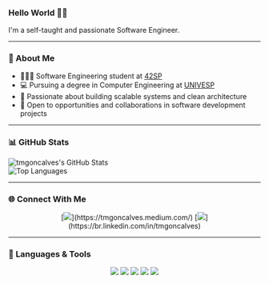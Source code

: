 ### Hello World 🤙🏻  
I'm a self-taught and passionate Software Engineer.

---

### 🚀 About Me

- 👨🏻‍💻 Software Engineering student at [42SP](https://www.42sp.org.br/)  
- 💻 Pursuing a degree in Computer Engineering at [UNIVESP](https://univesp.br/)  
- 🧩 Passionate about building scalable systems and clean architecture  
- 🤝 Open to opportunities and collaborations in software development projects  

---

### 📊 GitHub Stats

![tmgoncalves's GitHub Stats](https://github-readme-stats.vercel.app/api?username=tmgoncalves&show_icons=true&theme=radical)  
![Top Languages](https://github-readme-stats.vercel.app/api/top-langs/?username=tmgoncalves&theme=radical)

---

### 🌐 Connect With Me

<p align="center">
[<img src="https://img.shields.io/badge/medium-%2312100E.svg?&style=for-the-badge&logo=medium&logoColor=white" />](https://tmgoncalves.medium.com/)  
[<img src="https://img.shields.io/badge/linkedin-%230077B5.svg?&style=for-the-badge&logo=linkedin&logoColor=white" />](https://br.linkedin.com/in/tmgoncalves)
</p>

---

### 🧠 Languages & Tools

<p align="center">
  <img src="https://img.shields.io/badge/C-00599C?style=for-the-badge&logo=c&logoColor=white" />
  <img src="https://img.shields.io/badge/Python-FFD43B?style=for-the-badge&logo=python&logoColor=darkgreen" />
  <img src="https://img.shields.io/badge/TypeScript-3178C6?style=for-the-badge&logo=typescript&logoColor=white" />
  <img src="https://img.shields.io/badge/Angular-DD0031?style=for-the-badge&logo=angular&logoColor=white" />
  <img src="https://img.shields.io/badge/Linux-FCC624?style=for-the-badge&logo=linux&logoColor=black" />
</p>